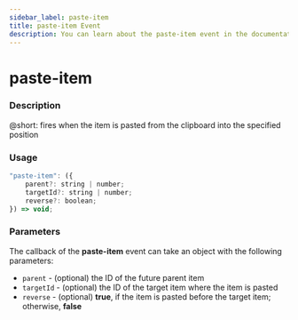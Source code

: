 ```yaml
---
sidebar_label: paste-item
title: paste-item Event
description: You can learn about the paste-item event in the documentation of the DHTMLX JavaScript To Do List library. Browse developer guides and API reference, try out code examples and live demos, and download a free 30-day evaluation version of DHTMLX To Do List.
---
```


# paste-item

### Description

@short: fires when the item is pasted from the clipboard into the specified position

### Usage

~~~js
"paste-item": ({
    parent?: string | number;
    targetId?: string | number;
    reverse?: boolean;
}) => void;
~~~

### Parameters

The callback of the **paste-item** event can take an object with the following parameters:

- `parent` - (optional) the ID of the future parent item
- `targetId` - (optional) the ID of the target item where the item is pasted
- `reverse` - (optional) **true**, if the item is pasted before the target item; otherwise, **false**
